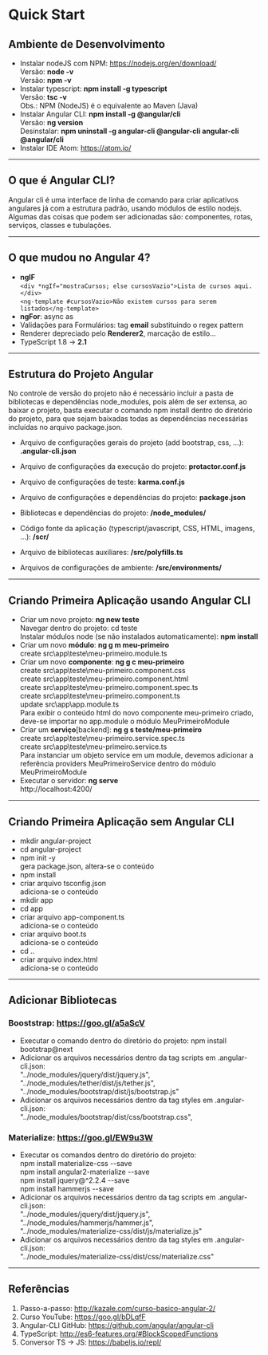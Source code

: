 # Quick Start

## Ambiente de Desenvolvimento
- Instalar nodeJS com NPM: https://nodejs.org/en/download/
<br>Versão: **node -v** 
<br>Versão: **npm  -v**
- Instalar typescript: **npm install -g typescript**
<br>Versão: **tsc -v**
<br>Obs.: NPM (NodeJS) é o equivalente ao Maven (Java)
- Instalar Angular CLI: **npm install -g @angular/cli**
<br>Versão: **ng version**
<br>Desinstalar: **npm uninstall -g angular-cli @angular-cli angular-cli @angular/cli**
- Instalar IDE Atom: https://atom.io/

----------
## O que é Angular CLI?
Angular cli é uma interface de linha de comando para criar aplicativos angulares já com a estrutura padrão, usando módulos de estilo nodejs. Algumas das coisas que podem ser adicionadas são: componentes, rotas, serviços, classes e tubulações.

----------

## O que mudou no Angular 4?
- **ngIF**
<br>`<div *ngIf="mostraCursos; else cursosVazio">Lista de cursos aqui.</div>`
<br>`<ng-template #cursosVazio>Não existem cursos para serem listados</ng-template>`
- **ngFor**: async as
- Validações para Formulários: tag **email** substituindo o regex pattern
- Renderer depreciado pelo **Renderer2**, marcação de estilo…
- TypeScript 1.8 -> **2.1**


----------
## Estrutura do Projeto Angular
No controle de versão do projeto não é necessário incluir a pasta de bibliotecas e dependências node_modules, pois além de ser 
extensa, ao baixar o projeto, basta executar o comando npm install dentro do diretório do projeto, para que sejam baixadas todas as 
dependências necessárias incluídas no arquivo package.json.

- Arquivo de configurações gerais do projeto (add bootstrap, css, ...): **.angular-cli.json**
- Arquivo de configurações da execução do projeto: **protactor.conf.js**
- Arquivo de configurações de teste: **karma.conf.js**
- Arquivo de configurações e dependências do projeto: **package.json**

- Bibliotecas e dependências do projeto: **/node_modules/**

- Código fonte da aplicação (typescript/javascript, CSS, HTML, imagens, ...): **/scr/**
- Arquivo de bibliotecas auxiliares: **/src/polyfills.ts**
- Arquivos de configurações de ambiente: **/src/environments/**


----------
## Criando Primeira Aplicação usando Angular CLI
- Criar um novo projeto: **ng new teste**
<br>Navegar dentro do projeto: cd teste
<br>Instalar módulos node (se não instalados automaticamente): **npm install**
- Criar um novo **módulo**: **ng g m meu-primeiro**
<br>create src\app\teste\meu-primeiro.module.ts
- Criar um novo **componente**: **ng g c meu-primeiro**
<br>create src\app\teste\meu-primeiro.component.css
<br>create src\app\teste\meu-primeiro.component.html
<br>create src\app\teste\meu-primeiro.component.spec.ts
<br>create src\app\teste\meu-primeiro.component.ts
<br>update src\app\app.module.ts
<br>Para exibir o conteúdo html do novo componente meu-primeiro criado, deve-se importar no app.module o módulo MeuPrimeiroModule
- Criar um **serviço**[backend]: **ng g s teste/meu-primeiro**
<br>create src\app\teste\meu-primeiro.service.spec.ts
<br>create src\app\teste\meu-primeiro.service.ts
<br>Para instanciar um objeto service em um module, devemos adicionar a referência providers MeuPrimeiroService dentro do módulo MeuPrimeiroModule
- Executar o servidor: **ng serve**
<br>http://localhost:4200/


----------
## Criando Primeira Aplicação sem Angular CLI
- mkdir angular-project
- cd angular-project
- npm init -y
<br>gera package.json, altera-se o conteúdo
- npm install
- criar arquivo tsconfig.json
<br>adiciona-se o conteúdo
- mkdir app
- cd app
- criar arquivo app-component.ts
<br>adiciona-se o conteúdo
- criar arquivo boot.ts
<br>adiciona-se o conteúdo
- cd ..
- criar arquivo index.html
<br>adiciona-se o conteúdo


----------
## Adicionar Bibliotecas
### Booststrap: https://goo.gl/a5aScV
- Executar o comando dentro do diretório do projeto: npm install bootstrap@next
- Adicionar os arquivos necessários dentro da tag scripts em .angular-cli.json:
<br>"../node_modules/jquery/dist/jquery.js",
<br>"../node_modules/tether/dist/js/tether.js",
<br>"../node_modules/bootstrap/dist/js/bootstrap.js"
- Adicionar os arquivos necessários dentro da tag styles em .angular-cli.json:
<br>"../node_modules/bootstrap/dist/css/bootstrap.css",

### Materialize: https://goo.gl/EW9u3W
- Executar os comandos dentro do diretório do projeto:
<br>npm install materialize-css --save
<br>npm install angular2-materialize --save	
<br>npm install jquery@^2.2.4 --save
<br>npm install hammerjs --save
- Adicionar os arquivos necessários dentro da tag scripts em .angular-cli.json:
<br>"../node_modules/jquery/dist/jquery.js",
<br>"../node_modules/hammerjs/hammer.js",
<br>"../node_modules/materialize-css/dist/js/materialize.js"
- Adicionar os arquivos necessários dentro da tag styles em .angular-cli.json:
<br>"../node_modules/materialize-css/dist/css/materialize.css"


----------
## Referências

 1. Passo-a-passo: http://kazale.com/curso-basico-angular-2/
 2. Curso YouTube: https://goo.gl/bDLqfF
 3. Angular-CLI GitHub: https://github.com/angular/angular-cli
 4. TypeScript: http://es6-features.org/#BlockScopedFunctions
 5. Conversor TS -> JS: https://babeljs.io/repl/